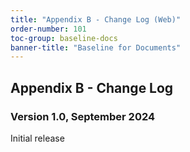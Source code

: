 ```yaml
---
title: "Appendix B - Change Log (Web)"
order-number: 101
toc-group: baseline-docs
banner-title: "Baseline for Documents"
---
```

## Appendix B - Change Log

### Version 1.0, September 2024
Initial release